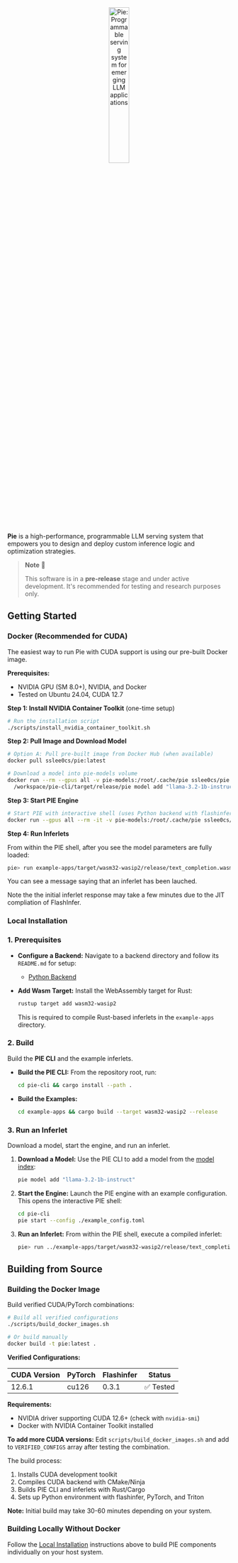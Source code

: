<div align="center">
  <picture>
    <source media="(prefers-color-scheme: dark)" srcset="https://pie-project.org/images/pie-dark.svg">
    <source media="(prefers-color-scheme: light)" srcset="https://pie-project.org/images/pie-light.svg">
    <img alt="Pie: Programmable serving system for emerging LLM applications"
         src="https://pie-project.org/images/pie-light.svg"
         width="30%">
    <p></p>
  </picture>
</div>


**Pie** is a high-performance, programmable LLM serving system that empowers you to design and deploy custom inference logic and optimization strategies.

> **Note** 🧪
>
> This software is in a **pre-release** stage and under active development. It's recommended for testing and research purposes only.


## Getting Started

### Docker (Recommended for CUDA)

The easiest way to run Pie with CUDA support is using our pre-built Docker image.

**Prerequisites:**
- NVIDIA GPU (SM 8.0+), NVIDIA, and Docker
- Tested on Ubuntu 24.04, CUDA 12.7

**Step 1: Install NVIDIA Container Toolkit** (one-time setup)

```bash
# Run the installation script
./scripts/install_nvidia_container_toolkit.sh
```

**Step 2: Pull Image and Download Model**

```bash
# Option A: Pull pre-built image from Docker Hub (when available)
docker pull sslee0cs/pie:latest

# Download a model into pie-models volume
docker run --rm --gpus all -v pie-models:/root/.cache/pie sslee0cs/pie:latest \
  /workspace/pie-cli/target/release/pie model add "llama-3.2-1b-instruct"
```

**Step 3: Start PIE Engine**

```bash
# Start PIE with interactive shell (uses Python backend with flashinfer)
docker run --gpus all --rm -it -v pie-models:/root/.cache/pie sslee0cs/pie:latest
```

**Step 4: Run Inferlets**

From within the PIE shell, after you see the model parameters are fully loaded:

```bash
pie> run example-apps/target/wasm32-wasip2/release/text_completion.wasm -- --prompt "What is the capital of France?"
```
You can see a message saying that an inferlet has been lauched.

Note the the initial inferlet response may take a few minutes due to the JIT compliation of FlashInfer.

### Local Installation

### 1. Prerequisites

- **Configure a Backend:**
  Navigate to a backend directory and follow its `README.md` for setup:
    - [Python Backend](backend/backend-python/README.md)


- **Add Wasm Target:**
  Install the WebAssembly target for Rust:

  ```bash
  rustup target add wasm32-wasip2
  ```
  This is required to compile Rust-based inferlets in the `example-apps` directory.


### 2. Build

Build the **PIE CLI** and the example inferlets.

- **Build the PIE CLI:**
  From the repository root, run:

  ```bash
  cd pie-cli && cargo install --path .
  ```

- **Build the Examples:**

  ```bash
  cd example-apps && cargo build --target wasm32-wasip2 --release
  ```


### 3. Run an Inferlet

Download a model, start the engine, and run an inferlet.

1. **Download a Model:**
   Use the PIE CLI to add a model from the [model index](https://github.com/pie-project/model-index):

   ```bash
   pie model add "llama-3.2-1b-instruct"
   ```

2. **Start the Engine:**
   Launch the PIE engine with an example configuration. This opens the interactive PIE shell:

   ```bash
   cd pie-cli
   pie start --config ./example_config.toml
   ```

3. **Run an Inferlet:**
   From within the PIE shell, execute a compiled inferlet:

   ```bash
   pie> run ../example-apps/target/wasm32-wasip2/release/text_completion.wasm -- --prompt "What is the capital of France?"
   ```


## Building from Source

### Building the Docker Image

Build verified CUDA/PyTorch combinations:

```bash
# Build all verified configurations
./scripts/build_docker_images.sh

# Or build manually
docker build -t pie:latest .
```

**Verified Configurations:**

| CUDA Version | PyTorch | Flashinfer | Status |
|--------------|---------|------------|--------|
| 12.6.1       | cu126   | 0.3.1      | ✅ Tested |

**Requirements:**
- NVIDIA driver supporting CUDA 12.6+ (check with `nvidia-smi`)
- Docker with NVIDIA Container Toolkit installed

**To add more CUDA versions:**
Edit `scripts/build_docker_images.sh` and add to `VERIFIED_CONFIGS` array after testing the combination.

The build process:
1. Installs CUDA development toolkit
2. Compiles CUDA backend with CMake/Ninja
3. Builds PIE CLI and inferlets with Rust/Cargo
4. Sets up Python environment with flashinfer, PyTorch, and Triton

**Note:** Initial build may take 30-60 minutes depending on your system.

### Building Locally Without Docker

Follow the [Local Installation](#local-installation) instructions above to build PIE components individually on your host system.
